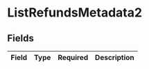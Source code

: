 # ListRefundsMetadata2


## Fields

| Field       | Type        | Required    | Description |
| ----------- | ----------- | ----------- | ----------- |